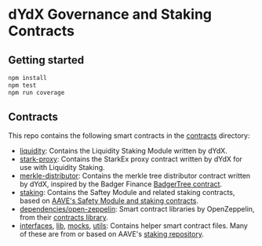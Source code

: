 # dYdX Governance and Staking Contracts

## Getting started

```bash
npm install
npm test
npm run coverage
```

## Contracts

This repo contains the following smart contracts in the [contracts](./contracts/) directory:
* [liquidity](./contracts/liquidity): Contains the Liquidity Staking Module written by dYdX.
* [stark-proxy](./contracts/stark-proxy): Contains the StarkEx proxy contract written by dYdX for use with Liquidity Staking.
* [merkle-distributor](./contracts/merkle-distributor): Contains the merkle tree distributor contract written by dYdX, inspired by the Badger Finance [BadgerTree contract](https://github.com/Badger-Finance/badger-system).
* [staking](./contracts/staking): Contains the Saftey Module and related staking contracts, based on [AAVE's Safety Module and staking contracts](https://github.com/aave/aave-stake-v2/).
* [dependencies/open-zeppelin](./contracts/dependencies/open-zeppelin): Smart contract libraries by OpenZeppelin, from their [contracts library](https://github.com/OpenZeppelin/openzeppelin-contracts).
* [interfaces](./contracts/interfaces), [lib](./contracts/lib), [mocks](./contracts/mocks), [utils](./contracts/utils): Contains helper smart contract files. Many of these are from or based on AAVE's [staking repository](https://github.com/aave/aave-stake-v2/).
